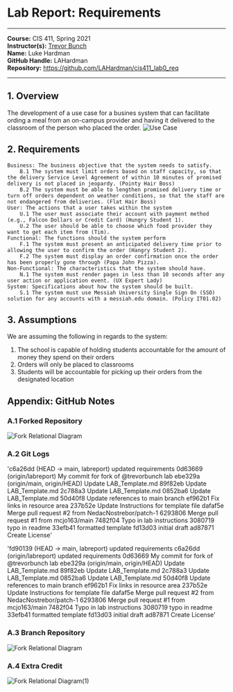 # Lab Report: Requirements
___
**Course:** CIS 411, Spring 2021  
**Instructor(s):** [Trevor Bunch](https://github.com/trevordbunch)  
**Name:** Luke Hardman  
**GitHub Handle:** LAHardman  
**Repository:** https://github.com/LAHardman/cis411_lab0_req
___

## 1. Overview
The development of a use case for a busines system that can facilitate ording a meal from an on-campus provider and having it delivered to the classroom of the person who placed the order.
![Use Case](https://user-images.githubusercontent.com/122503446/215306052-6d396df2-aa79-44cd-8ed8-8b6854e1c268.png)
## 2. Requirements

    Business: The business objective that the system needs to satisfy.
        B.1 The system must limit orders based on staff capacity, so that the delivery Service Level Agreement of within 10 minutes of promised delivery is not placed in jeopardy. (Pointy Hair Boss)
        B.2 The system must be able to lengthen promised delivery time or turn off orders dependent on weather conditions, so that the staff are not endangered from deliveries. (Flat Hair Boss)
    User: The actions that a user takes within the system
        U.1 The user must associate their account with payment method (e.g., Falcon Dollars or Credit Card) (Hungry Student 1).
        U.2 The user should be able to choose which food provider they want to get each item from (Tim).
    Functional: The functions should the system perform
        F.1 The system must present an anticipated delivery time prior to allowing the user to confirm the order (Hangry Student 2).
        F.2 The system must display an order confirmation once the order has been properly gone through (Papa John Pizza).
    Non-Functional: The characteristics that the system should have.
        N.1 The system must render pages in less than 10 seconds after any user action or application event. (UX Expert Lady)
    System: Specifications about how the system should be built.
        S.1 The system must use Messiah University Single Sign On (SSO) solution for any accounts with a messiah.edu domain. (Policy IT01.02)


## 3. Assumptions
We are assuming the following in regards to the system:
1. The school is capable of holding students accountable for the amount of money they spend on their orders
2. Orders will only be placed to classrooms
3. Students will be accountable for picking up their orders from the designated location

## Appendix: GitHub Notes

### A.1 Forked Repository
![Fork Relational Diagram](https://user-images.githubusercontent.com/122503446/212914533-28d32c2c-e447-44a0-be18-888821ece583.png)
### A.2 Git Logs
'c6a26dd (HEAD -> main, labreport) updated requirements
0d63669 (origin/labreport) My commit for fork of @trevorbunch lab
ebe329a (origin/main, origin/HEAD) Update LAB_Template.md
89f82eb Update LAB_Template.md
2c788a3 Update LAB_Template.md
0852ba6 Update LAB_Template.md
50d40f8 Update references to main branch
ef962b1 Fix links in resource area
237b52e Update Instructions for template file
dafaf5e Merge pull request #2 from NedacNostrebor/patch-1
6293806 Merge pull request #1 from mcjo163/main
7482f04 Typo in lab instructions
3080719 typo in readme
33efb41 formatted template
fd13d03 initial draft
ad87871 Create License'

'fd90139 (HEAD -> main, labreport) updated requirements
c6a26dd (origin/labreport) updated requirements
0d63669 My commit for fork of @trevorbunch lab
ebe329a (origin/main, origin/HEAD) Update LAB_Template.md
89f82eb Update LAB_Template.md
2c788a3 Update LAB_Template.md
0852ba6 Update LAB_Template.md
50d40f8 Update references to main branch
ef962b1 Fix links in resource area
237b52e Update Instructions for template file
dafaf5e Merge pull request #2 from NedacNostrebor/patch-1
6293806 Merge pull request #1 from mcjo163/main
7482f04 Typo in lab instructions
3080719 typo in readme
33efb41 formatted template
fd13d03 initial draft
ad87871 Create License'

### A.3 Branch Repository
![Fork Relational Diagram](https://user-images.githubusercontent.com/122503446/215306037-b0bd0a1b-031a-49b0-bf9d-0002ad2eb536.png)
### A.4 Extra Credit
![Fork Relational Diagram(1)](https://user-images.githubusercontent.com/122503446/215306324-f9e33215-eb22-40ce-bc32-b8bf85a9fd3e.png)

